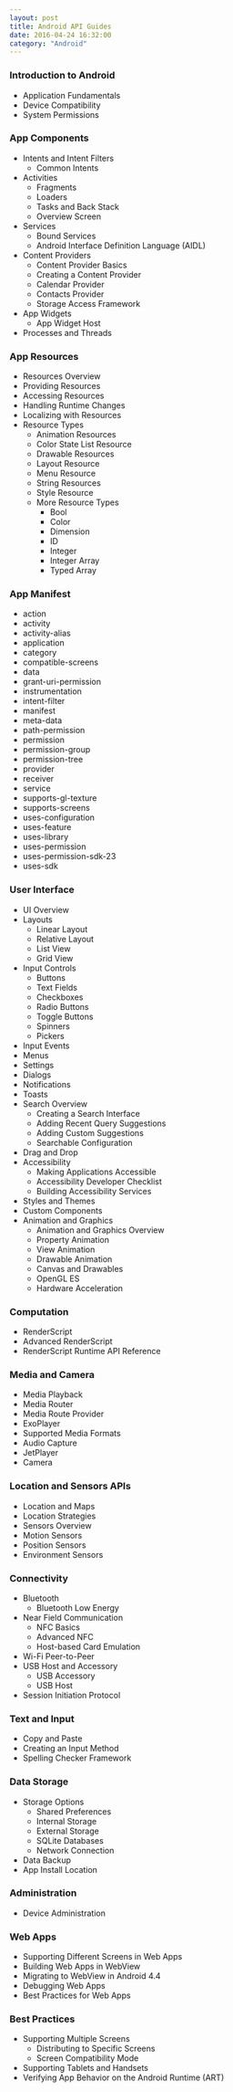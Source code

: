 ```yaml
---
layout: post
title: Android API Guides
date: 2016-04-24 16:32:00
category: "Android"
---
```


### Introduction to Android
- Application Fundamentals
- Device Compatibility
- System Permissions

### App Components
- Intents and Intent Filters
  - Common Intents
- Activities
  - Fragments
  - Loaders
  - Tasks and Back Stack
  - Overview Screen
- Services
  - Bound Services
  - Android Interface Definition Language (AIDL)
- Content Providers
  - Content Provider Basics
  - Creating a Content Provider
  - Calendar Provider
  - Contacts Provider
  - Storage Access Framework
- App Widgets
  - App Widget Host
- Processes and Threads

### App Resources
- Resources Overview
- Providing Resources
- Accessing Resources
- Handling Runtime Changes
- Localizing with Resources
- Resource Types
  - Animation Resources
  - Color State List Resource
  - Drawable Resources
  - Layout Resource
  - Menu Resource
  - String Resources
  - Style Resource
  - More Resource Types
    - Bool
    - Color
    - Dimension
    - ID
    - Integer
    - Integer Array
    - Typed Array

### App Manifest
- action
- activity
- activity-alias
- application
- category
- compatible-screens
- data
- grant-uri-permission
- instrumentation
- intent-filter
- manifest
- meta-data
- path-permission
- permission
- permission-group
- permission-tree
- provider
- receiver
- service
- supports-gl-texture
- supports-screens
- uses-configuration
- uses-feature
- uses-library
- uses-permission
- uses-permission-sdk-23
- uses-sdk

### User Interface
- UI Overview
- Layouts
  - Linear Layout
  - Relative Layout
  - List View
  - Grid View
- Input Controls
  - Buttons
  - Text Fields
  - Checkboxes
  - Radio Buttons
  - Toggle Buttons
  - Spinners
  - Pickers
- Input Events
- Menus
- Settings
- Dialogs
- Notifications
- Toasts
- Search Overview
  - Creating a Search Interface
  - Adding Recent Query Suggestions
  - Adding Custom Suggestions
  - Searchable Configuration
- Drag and Drop
- Accessibility
  - Making Applications Accessible
  - Accessibility Developer Checklist
  - Building Accessibility Services
- Styles and Themes
- Custom Components
- Animation and Graphics
  - Animation and Graphics Overview
  - Property Animation
  - View Animation
  - Drawable Animation
  - Canvas and Drawables
  - OpenGL ES
  - Hardware Acceleration

### Computation
- RenderScript
- Advanced RenderScript
- RenderScript Runtime API Reference

### Media and Camera
- Media Playback
- Media Router
- Media Route Provider
- ExoPlayer
- Supported Media Formats
- Audio Capture
- JetPlayer
- Camera

### Location and Sensors APIs
- Location and Maps
- Location Strategies
- Sensors Overview
- Motion Sensors
- Position Sensors
- Environment Sensors

### Connectivity
- Bluetooth
  - Bluetooth Low Energy
- Near Field Communication
  - NFC Basics
  - Advanced NFC
  - Host-based Card Emulation
- Wi-Fi Peer-to-Peer
- USB Host and Accessory
  - USB Accessory
  - USB Host
- Session Initiation Protocol

### Text and Input
  - Copy and Paste
  - Creating an Input Method
  - Spelling Checker Framework

### Data Storage
- Storage Options
  - Shared Preferences
  - Internal Storage
  - External Storage
  - SQLite Databases
  - Network Connection
- Data Backup
- App Install Location

### Administration
- Device Administration

### Web Apps
- Supporting Different Screens in Web Apps
- Building Web Apps in WebView
- Migrating to WebView in Android 4.4
- Debugging Web Apps
- Best Practices for Web Apps

### Best Practices
- Supporting Multiple Screens
  - Distributing to Specific Screens
  - Screen Compatibility Mode
- Supporting Tablets and Handsets
- Verifying App Behavior on the Android Runtime (ART)
